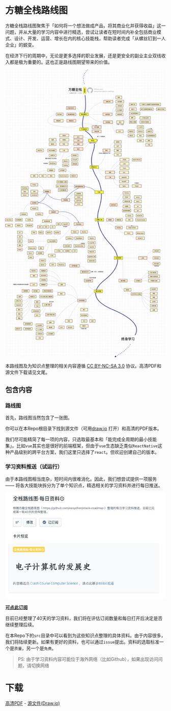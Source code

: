 # 方糖全栈路线图

方糖全栈路线图聚焦于「如何将一个想法做成产品，将其商业化并获得收益」这一问题，并从大量的学习内容中进行精选，尝试让读者在短时间内补全包括商业模式、设计、开发、运营、增长在内的核心技能栈，帮助读者完成「从螺丝钉到一人企业」的蜕变。

在经济下行的周期中，无论是更多选择的职业发展，还是更安全的副业主业双线收入都是极为重要的。这也正是路线图期望带来的价值。

![方糖全栈路线图](./%E6%96%B9%E7%B3%96%E5%85%A8%E6%A0%88%E8%B7%AF%E7%BA%BF%E5%9B%BE.jpg)

本路线图及为知识点整理的相关内容遵循 [CC BY-NC-SA 3.0](https://creativecommons.org/licenses/by-nc-sa/3.0/deed.zh) 协议。高清PDF和源文件下载请见文尾。

## 包含内容

### 路线图

首先，路线图当然包含了一张图。

你可以在本Repo根目录下找到源文件（可用[draw.io](https://draw.io) 打开）和高清的PDF版本。

我们尽可能精简了每一项的内容，只选取最基本和「能完成全周期的最小技能集」。比如`vue`其实也是很好的前端框架，但由于`vue`生态缺乏类似`ReactNative`这种产品级别的跨平台方案，我们这里只选择了`react`。但欢迎创建自己的版本。

### 学习资料推送（试运行）

由于本路线图相当庞杂，短时间内很难消化。因此，我们想尝试提供一项服务 —— 将各大技能块拆分为了单个知识点，精选相关的学习资料并进行每日推送。

[![](src/images/20230101005030.png) ](https://day.ftqq.com/chan/detail/10?mtm_campaign=github) 

 [**可点此订阅**](https://day.ftqq.com/chan/detail/10?mtm_campaign=github)

目前已经整理了40天的学习资料，我们将在评估订阅数量和每日打开后决定是否继续整理后续。

在本Repo下的`src`目录中可以看到为这些知识点整理的具体资料。由于内容很多，我们将陆续更新。如果有更好的资料，也可以通过`issue`提出。资料的选取标准一个是`质量`，另一个是`免费`。

> PS: 由于学习资料内容可能位于海外网络（比如Github），如果出现访问问题，请切换网络

# 下载

[高清PDF](./%E6%96%B9%E7%B3%96%E5%85%A8%E6%A0%88%E8%B7%AF%E7%BA%BF%E5%9B%BE.drawio.pdf) - [源文件(Draw.io)](./%E6%96%B9%E7%B3%96%E5%85%A8%E6%A0%88%E8%B7%AF%E7%BA%BF%E5%9B%BE%E6%BA%90%E6%96%87%E4%BB%B6.drawio)



